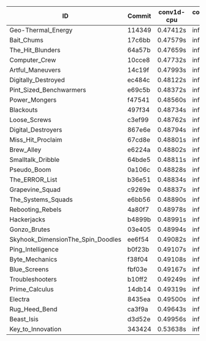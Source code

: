 |ID|Commit|conv1d-cpu|conv1d-gpu|DWSPConv2D-gpu|gemm-gpu|avg|
|-|-|-|-|-|-|-|
|Geo-Thermal_Energy|114349|0.47412s|infs|infs|4.37342s|infs|
|Bait_Chums|17c6bb|0.47579s|infs|infs|4.42447s|infs|
|The_Hit_Blunders|64a57b|0.47659s|infs|infs|4.59066s|infs|
|Computer_Crew|10cce8|0.47732s|infs|infs|4.59485s|infs|
|Artful_Maneuvers|14c19f|0.47993s|infs|infs|4.43051s|infs|
|Digitally_Destroyed|ec484c|0.48122s|infs|infs|4.41080s|infs|
|Pint_Sized_Benchwarmers|e69c5b|0.48372s|infs|infs|4.42137s|infs|
|Power_Mongers|f47541|0.48560s|infs|infs|4.44646s|infs|
|Blackouts|497f34|0.48734s|infs|infs|4.58699s|infs|
|Loose_Screws|c3ef99|0.48762s|infs|infs|4.44417s|infs|
|Digital_Destroyers|867e6e|0.48794s|infs|infs|4.55829s|infs|
|Miss_Hit_Proclaim|67cd8e|0.48801s|infs|infs|4.59161s|infs|
|Brew_Alley|e6224a|0.48802s|infs|infs|4.43309s|infs|
|Smalltalk_Dribble|64bde5|0.48811s|infs|infs|4.58674s|infs|
|Pseudo_Boom|0a106c|0.48828s|infs|infs|4.58917s|infs|
|The_ERROR_List|b36e51|0.48834s|infs|infs|4.43667s|infs|
|Grapevine_Squad|c9269e|0.48837s|infs|infs|4.60531s|infs|
|The_Systems_Squads|e6bb56|0.48890s|infs|infs|4.42666s|infs|
|Rebooting_Rebels|4a80f7|0.48978s|infs|infs|4.58955s|infs|
|Hackerjacks|b4899b|0.48991s|infs|infs|4.54507s|infs|
|Gonzo_Brutes|03e405|0.48994s|infs|infs|4.53604s|infs|
|Skyhook_DimensionThe_Spin_Doodles|ee6f54|0.49082s|infs|infs|4.38641s|infs|
|Ping_Intelligence|b0f23b|0.49107s|infs|infs|4.42085s|infs|
|Byte_Mechanics|f38f04|0.49108s|infs|infs|4.59183s|infs|
|Blue_Screens|fbf03e|0.49167s|infs|infs|4.47633s|infs|
|Troubleshooters|b10ff2|0.49249s|infs|infs|4.44355s|infs|
|Prime_Calculus|14db14|0.49319s|infs|infs|4.41984s|infs|
|Electra|8435ea|0.49500s|infs|infs|4.44051s|infs|
|Rug_Heed_Bend|ca3f9a|0.49643s|infs|infs|4.39633s|infs|
|Beast_Isis|d3d52e|0.49956s|infs|infs|4.41536s|infs|
|Key_to_Innovation|343424|0.53638s|infs|infs|4.57034s|infs|
